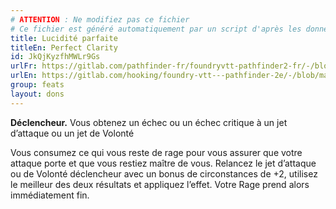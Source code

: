 ```yaml
---
# ATTENTION : Ne modifiez pas ce fichier
# Ce fichier est généré automatiquement par un script d'après les données du module Foundry VTT officiel et de sa traduction
title: Lucidité parfaite
titleEn: Perfect Clarity
id: JkQjKyzfhMWLr9Gs
urlFr: https://gitlab.com/pathfinder-fr/foundryvtt-pathfinder2-fr/-/blob/master/data/feats/JkQjKyzfhMWLr9Gs.htm
urlEn: https://gitlab.com/hooking/foundry-vtt---pathfinder-2e/-/blob/master/packs/data/feats.db/perfect-clarity.json
group: feats
layout: dons
---
```

**Déclencheur.** Vous obtenez un échec ou un échec critique à un jet d’attaque ou un jet de Volonté

Vous consumez ce qui vous reste de rage pour vous assurer que votre attaque porte et que vous restiez maître de vous. Relancez le jet d’attaque ou de Volonté déclencheur avec un bonus de circonstances de +2, utilisez le meilleur des deux résultats et appliquez l’effet. Votre Rage prend alors immédiatement fin.



